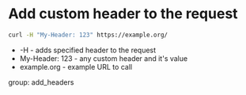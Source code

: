 # Add custom header to the request

```bash
curl -H "My-Header: 123" https://example.org/
```

- -H - adds specified header to the request
- My-Header: 123 - any custom header and it's value
- example.org - example URL to call

group: add_headers
